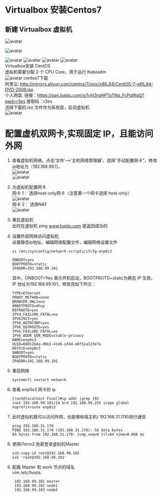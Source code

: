 # Virtualbox 安装Centos7
## 新建 Virtualbox 虚拟机
![avatar](./pictures/1.png)

![avatar](./pictures/2.jpg)

![avatar](./pictures/3.png)
![avatar](./pictures/4.jpg)
![avatar](./pictures/5.png)
![avatar](./pictures/6.jpg)  
Virtualbox安装 CentOS  
虚拟机需要分配 2 个 CPU Core，用于运行 Kubeadm  
![avatar](./pictures/7.jpg)
centos7下载  
阿里云: http://mirrors.aliyun.com/centos/7/isos/x86_64/CentOS-7-x86_64-DVD-2009.iso  
个人网盘: 链接：https://pan.baidu.com/s/1vhl3rqHPTqTNq_FcPqtKgQ?pwd=r3es
提取码：r3es  
选择下载的.iso 文件作为系统盘，启动虚拟机  
![avatar](./pictures/8.jpg)

# 配置虚机双网卡,实现固定 IP，且能访问外网  
1. 查看虚拟机网络，点击‘文件’—>‘主机网络管理器’，选择“手动配置网卡”，修改ip地址为（192.168.99.1）。  
  ![avatar](./pictures/9.jpg)  
  ![avatar](./pictures/10.jpg)  
2. 为虚拟机配置网卡  
  网卡 1： 选择host-only网卡（注意第一个网卡选择 host-only）  
  ![avatar](./pictures/11.jpg)      
  网卡 2： 选择NAT  
  ![avatar](./pictures/12.png)  
3. 重启虚拟机  
  此时在虚拟机 ping www.baidu.com 是返回成功的
4. 设置外部网络访问虚拟机  
  设置静态ip地址，编辑网络配置文件，编辑网络设置文件  
    ```shell
    vi /etc/sysconfig/network-scripts/ifcfg-enp0s3
    ```
    ```shell
    ONBOOT=yes
    BOOTPROTO=static
    IPADDR=192.168.99.101
    ```  
    其中，ONBOOT=Yes 表示开机启动，BOOTPROTO=static为静态 IP 生效，IP 地址为192.168.99.101。修改完如下所示：

    ```shell
    TYPE=Ethernet
    PROXY_METHOD=none
    BROWSER_ONLY=no
    #BOOTPROTO=dhcp
    DEFROUTE=yes
    IPV4_FAILURE_FATAL=no
    IPV6INIT=yes
    IPV6_AUTOCONF=yes
    IPV6_DEFROUTE=yes
    IPV6_FAILURE_FATAL=no
    IPV6_ADDR_GEN_MODE=stable-privacy
    NAME=enp0s3
    UUID=08012b4a-d6b1-41d9-a34d-e0f52a123e7a
    DEVICE=enp0s3
    ONBOOT=yes
    BOOTPROTO=static
    IPADDR=192.168.99.101
    ```
5. 重启网络  
    ```shell
    systemctl restart network
    ```
6. 查看 enp0s3 网卡的 ip  
    ```shell
    [root@localhost Final]#ip addr |grep 192
    inet 192.168.99.101/24 brd 192.168.99.255 scope global noprefixroute enp0s3
    ```
7. 此时虚拟机既可以访问外网，也能够和宿主机( 192.168.31.178)进行通信
    ```shell
    ping 192.168.31.178
    PING 192.168.31.178 (192.168.31.178): 56 data bytes
    64 bytes from 192.168.31.178: icmp_seq=0 ttl=64 time=0.060 ms
    ```
8. 使用iTerm2 免密登录虚拟机Master
    ```shell
    ssh-copy-id root@192.168.99.101
    ssh 'root@192.168.99.101'
    ```
9. 配置 Master 和 work 节点的域名  
    vim /etc/hosts
    ```shell
     192.168.99.101 master
     192.168.99.102 node1
     192.168.99.103 node2
    ```
